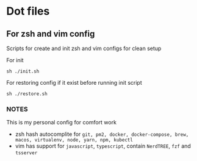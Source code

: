 # Dot files
## For zsh and vim config

Scripts for create and init zsh and vim configs for clean setup

For init
```
sh ./init.sh
```

For restoring config if it exist before running init script

```
sh ./restore.sh
```

### NOTES
This is my personal config for comfort work
- zsh hash autocomplite for `git, pm2, docker, docker-compose, brew, macos, virtualenv, node, yarn, npm, kubectl`
- vim has support for `javascript`, `typescript`, contain `NerdTREE`, `fzf` and `tsserver`